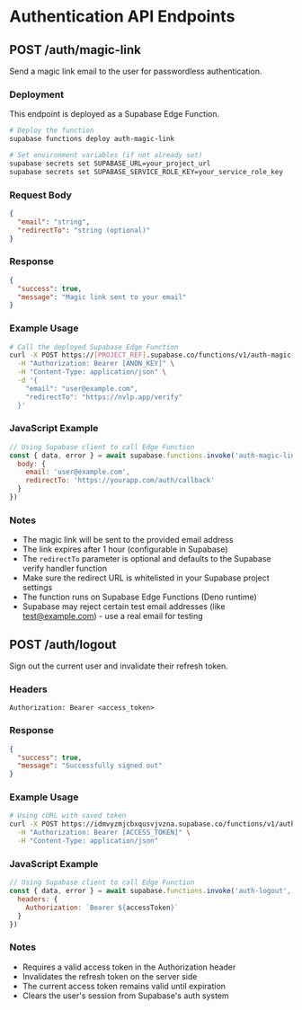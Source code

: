 # Authentication API Endpoints

## POST /auth/magic-link

Send a magic link email to the user for passwordless authentication.

### Deployment

This endpoint is deployed as a Supabase Edge Function.

```bash
# Deploy the function
supabase functions deploy auth-magic-link

# Set environment variables (if not already set)
supabase secrets set SUPABASE_URL=your_project_url
supabase secrets set SUPABASE_SERVICE_ROLE_KEY=your_service_role_key
```

### Request Body

```json
{
  "email": "string",
  "redirectTo": "string (optional)"
}
```

### Response

```json
{
  "success": true,
  "message": "Magic link sent to your email"
}
```

### Example Usage

```bash
# Call the deployed Supabase Edge Function
curl -X POST https://[PROJECT_REF].supabase.co/functions/v1/auth-magic-link \
  -H "Authorization: Bearer [ANON_KEY]" \
  -H "Content-Type: application/json" \
  -d '{
    "email": "user@example.com",
    "redirectTo": "https://nvlp.app/verify"
  }'
```

### JavaScript Example

```javascript
// Using Supabase client to call Edge Function
const { data, error } = await supabase.functions.invoke('auth-magic-link', {
  body: {
    email: 'user@example.com',
    redirectTo: 'https://yourapp.com/auth/callback'
  }
})
```

### Notes

- The magic link will be sent to the provided email address
- The link expires after 1 hour (configurable in Supabase)
- The `redirectTo` parameter is optional and defaults to the Supabase verify handler function
- Make sure the redirect URL is whitelisted in your Supabase project settings
- The function runs on Supabase Edge Functions (Deno runtime)
- Supabase may reject certain test email addresses (like test@example.com) - use a real email for testing

## POST /auth/logout

Sign out the current user and invalidate their refresh token.

### Headers

```
Authorization: Bearer <access_token>
```

### Response

```json
{
  "success": true,
  "message": "Successfully signed out"
}
```

### Example Usage

```bash
# Using cURL with saved token
curl -X POST https://idmvyzmjcbxqusvjvzna.supabase.co/functions/v1/auth-logout \
  -H "Authorization: Bearer [ACCESS_TOKEN]" \
  -H "Content-Type: application/json"
```

### JavaScript Example

```javascript
// Using Supabase client to call Edge Function
const { data, error } = await supabase.functions.invoke('auth-logout', {
  headers: {
    Authorization: `Bearer ${accessToken}`
  }
})
```

### Notes

- Requires a valid access token in the Authorization header
- Invalidates the refresh token on the server side
- The current access token remains valid until expiration
- Clears the user's session from Supabase's auth system